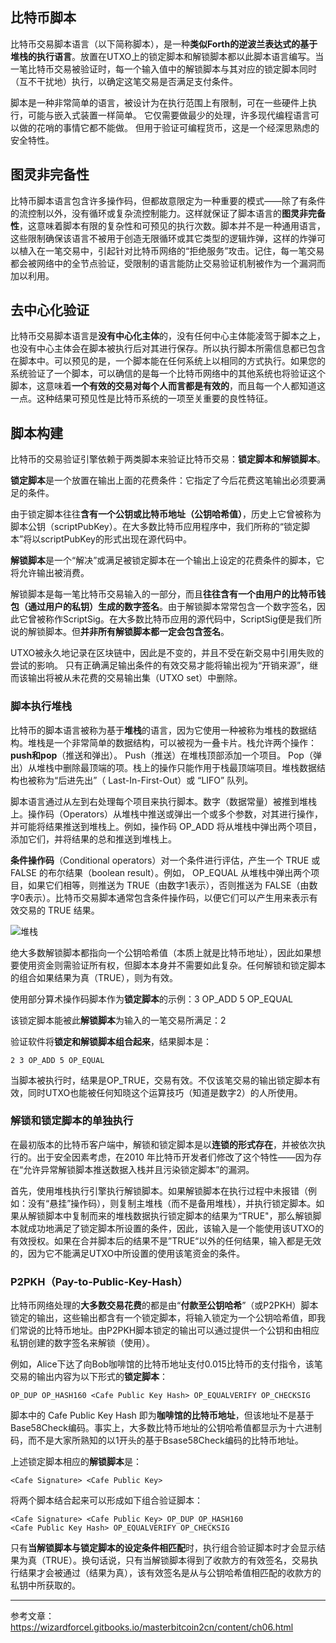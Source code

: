 ## 比特币脚本

比特币交易脚本语言（以下简称脚本），是一种**类似Forth的逆波兰表达式的基于堆栈的执行语言**。放置在UTXO上的锁定脚本和解锁脚本都以此脚本语言编写。当一笔比特币交易被验证时，每一个输入值中的解锁脚本与其对应的锁定脚本同时 （互不干扰地）执行，以确定这笔交易是否满足支付条件。

脚本是一种非常简单的语言，被设计为在执行范围上有限制，可在一些硬件上执行，可能与嵌入式装置一样简单。 它仅需要做最少的处理，许多现代编程语言可以做的花哨的事情它都不能做。 但用于验证可编程货币，这是一个经深思熟虑的安全特性。

## 图灵非完备性

比特币脚本语言包含许多操作码，但都故意限定为一种重要的模式——除了有条件的流控制以外，没有循环或复杂流控制能力。这样就保证了脚本语言的**图灵非完备性**，这意味着脚本有限的复杂性和可预见的执行次数。脚本并不是一种通用语言，这些限制确保该语言不被用于创造无限循环或其它类型的逻辑炸弹，这样的炸弹可以植入在一笔交易中，引起针对比特币网络的“拒绝服务”攻击。记住，每一笔交易都会被网络中的全节点验证，受限制的语言能防止交易验证机制被作为一个漏洞而加以利用。

## 去中心化验证

比特币交易脚本语言是**没有中心化主体**的，没有任何中心主体能凌驾于脚本之上，也没有中心主体会在脚本被执行后对其进行保存。所以执行脚本所需信息都已包含在脚本中。可以预见的是，一个脚本能在任何系统上以相同的方式执行。如果您的系统验证了一个脚本，可以确信的是每一个比特币网络中的其他系统也将验证这个脚本，这意味着**一个有效的交易对每个人而言都是有效的**，而且每一个人都知道这一点。这种结果可预见性是比特币系统的一项至关重要的良性特征。

## 脚本构建

比特币的交易验证引擎依赖于两类脚本来验证比特币交易：**锁定脚本和解锁脚本**。

**锁定脚本**是一个放置在输出上面的花费条件：它指定了今后花费这笔输出必须要满足的条件。

由于锁定脚本往往**含有一个公钥或比特币地址（公钥哈希值）**，历史上它曾被称为脚本公钥（scriptPubKey）。在大多数比特币应用程序中，我们所称的“锁定脚本”将以scriptPubKey的形式出现在源代码中。

**解锁脚本**是一个“解决”或满足被锁定脚本在一个输出上设定的花费条件的脚本，它将允许输出被消费。

解锁脚本是每一笔比特币交易输入的一部分，而且**往往含有一个由用户的比特币钱包（通过用户的私钥）生成的数字签名**。由于解锁脚本常常包含一个数字签名，因此它曾被称作ScriptSig。在大多数比特币应用的源代码中，ScriptSig便是我们所说的解锁脚本。但**并非所有解锁脚本都一定会包含签名**。

UTXO被永久地记录在区块链中，因此是不变的，并且不受在新交易中引用失败的尝试的影响。 只有正确满足输出条件的有效交易才能将输出视为“开销来源”，继而该输出将被从未花费的交易输出集（UTXO set）中删除。

### 脚本执行堆栈

比特币的脚本语言被称为基于**堆栈**的语言，因为它使用一种被称为堆栈的数据结构。堆栈是一个非常简单的数据结构，可以被视为一叠卡片。栈允许两个操作：**push和pop**（推送和弹出）。 Push（推送）在堆栈顶部添加一个项目。 Pop（弹出）从堆栈中删除最顶端的项。栈上的操作只能作用于栈最顶端项目。堆栈数据结构也被称为“后进先出”（ Last-In-First-Out）或 “LIFO” 队列。

脚本语言通过从左到右处理每个项目来执行脚本。数字（数据常量）被推到堆栈上。操作码（Operators）从堆栈中推送或弹出一个或多个参数，对其进行操作，并可能将结果推送到堆栈上。例如，操作码 OP_ADD 将从堆栈中弹出两个项目，添加它们，并将结果的总和推送到堆栈上。

**条件操作码**（Conditional operators）对一个条件进行评估，产生一个 TRUE 或 FALSE 的布尔结果（boolean result）。例如， OP_EQUAL 从堆栈中弹出两个项目，如果它们相等，则推送为 TRUE（由数字1表示），否则推送为 FALSE（由数字0表示）。比特币交易脚本通常包含条件操作码，以便它们可以产生用来表示有效交易的 TRUE 结果。

![堆栈](https://img.learnblockchain.cn/pics/20240629154854.png)

绝大多数解锁脚本都指向一个公钥哈希值（本质上就是比特币地址），因此如果想要使用资金则需验证所有权，但脚本本身并不需要如此复杂。任何解锁和锁定脚本的组合如果结果为真（TRUE），则为有效。

使用部分算术操作码脚本作为**锁定脚本**的示例：3 OP_ADD 5 OP_EQUAL

该锁定脚本能被此**解锁脚本**为输入的一笔交易所满足：2

验证软件将**锁定和解锁脚本组合起来**，结果脚本是：

```
2 3 OP_ADD 5 OP_EQUAL
```

当脚本被执行时，结果是OP_TRUE，交易有效。不仅该笔交易的输出锁定脚本有效，同时UTXO也能被任何知晓这个运算技巧（知道是数字2）的人所使用。

### 解锁和锁定脚本的单独执行

在最初版本的比特币客户端中，解锁和锁定脚本是以**连锁的形式存在**，并被依次执行的。出于安全因素考虑，在2010 年比特币开发者们修改了这个特性——因为存在“允许异常解锁脚本推送数据入栈并且污染锁定脚本”的漏洞。

首先，使用堆栈执行引擎执行解锁脚本。如果解锁脚本在执行过程中未报错（例如：没有“悬挂”操作码），则复制主堆栈（而不是备用堆栈），并执行锁定脚本。如果从解锁脚本中复制而来的堆栈数据执行锁定脚本的结果为“TRUE"，那么解锁脚本就成功地满足了锁定脚本所设置的条件，因此，该输入是一个能使用该UTXO的有效授权。如果在合并脚本后的结果不是”TRUE“以外的任何结果，输入都是无效的，因为它不能满足UTXO中所设置的使用该笔资金的条件。

### P2PKH（Pay-to-Public-Key-Hash）

比特币网络处理的**大多数交易花费**的都是由“**付款至公钥哈希**”（或P2PKH）脚本锁定的输出，这些输出都含有一个锁定脚本，将输入锁定为一个公钥哈希值，即我们常说的比特币地址。由P2PKH脚本锁定的输出可以通过提供一个公钥和由相应私钥创建的数字签名来解锁（使用）。

例如，Alice下达了向Bob咖啡馆的比特币地址支付0.015比特币的支付指令，该笔交易的输出内容为以下形式的**锁定脚本**：

```
OP_DUP OP_HASH160 <Cafe Public Key Hash> OP_EQUALVERIFY OP_CHECKSIG
```

脚本中的 Cafe Public Key Hash 即为**咖啡馆的比特币地址**，但该地址不是基于Base58Check编码。事实上，大多数比特币地址的公钥哈希值都显示为十六进制码，而不是大家所熟知的以1开头的基于Bsase58Check编码的比特币地址。

上述锁定脚本相应的**解锁脚本**是：

```
<Cafe Signature> <Cafe Public Key>
```

将两个脚本结合起来可以形成如下组合验证脚本：

```
<Cafe Signature> <Cafe Public Key> OP_DUP OP_HASH160
<Cafe Public Key Hash> OP_EQUALVERIFY OP_CHECKSIG
```

只有**当解锁脚本与锁定脚本的设定条件相匹配**时，执行组合验证脚本时才会显示结果为真（TRUE）。换句话说，只有当解锁脚本得到了收款方的有效签名，交易执行结果才会被通过（结果为真），该有效签名是从与公钥哈希值相匹配的收款方的私钥中所获取的。

***

参考文章：https://wizardforcel.gitbooks.io/masterbitcoin2cn/content/ch06.html
